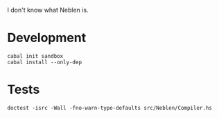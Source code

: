 I don't know what Neblen is.

# Development

```
cabal init sandbox
cabal install --only-dep
```

# Tests

```
doctest -isrc -Wall -fno-warn-type-defaults src/Neblen/Compiler.hs
```
